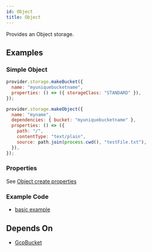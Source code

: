 ```yaml
---
id: Object
title: Object
---
```


Provides an Object storage.

## Examples

### Simple Object

```js
provider.storage.makeBucket({
  name: "myuniquebucketname",
  properties: () => ({ storageClass: "STANDARD" }),
});

provider.storage.makeObject({
  name: "myname",
  dependencies: { bucket: "myuniquebucketname" },
  properties: () => ({
    path: "/",
    contentType: "text/plain",
    source: path.join(process.cwd(), "testFile.txt"),
  }),
});
```

### Properties

See [Object create properties](https://cloud.google.com/storage/docs/json_api/v1/objects/insert#request-body)

### Example Code

- [basic example](https://github.com/grucloud/grucloud/blob/main/examples/google/storage/simple/iac.js#L7)

## Depends On

- [GcpBucket](./Bucket.md)
